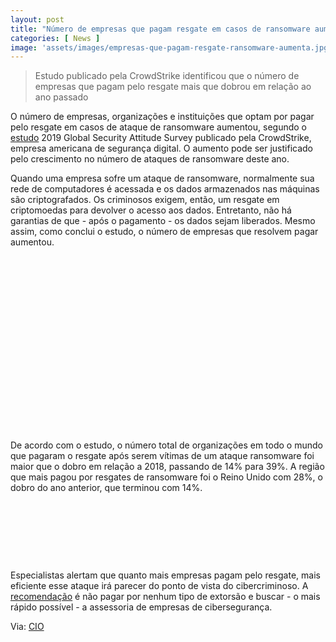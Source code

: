 ```yaml
---
layout: post
title: "Número de empresas que pagam resgate em casos de ransomware aumenta, conclui estudo"
categories: [ News ]
image: 'assets/images/empresas-que-pagam-resgate-ransomware-aumenta.jpg'
---
```


> Estudo publicado pela CrowdStrike identificou que o número de empresas que pagam pelo resgate mais que dobrou em relação ao ano passado

O número de empresas, organizações e instituições que optam por pagar pelo resgate em casos de ataque de ransomware aumentou, segundo o [estudo](https://www.crowdstrike.com/resources/reports/global-security-attitude-survey-2019) 2019 Global Security Attitude Survey publicado pela CrowdStrike, empresa americana de segurança digital. O aumento pode ser justificado pelo crescimento no número de ataques de ransomware deste ano.

<!-- RETANGULO LARGO 2 -->
<script async src="//pagead2.googlesyndication.com/pagead/js/adsbygoogle.js"></script>
<ins class="adsbygoogle"
style="display:block; text-align:center;"
data-ad-layout="in-article"
data-ad-format="fluid"
data-ad-client="ca-pub-2838251107855362"
data-ad-slot="8549252987"></ins>
<script>
(adsbygoogle = window.adsbygoogle || []).push({});
</script>

Quando uma empresa sofre um ataque de ransomware, normalmente sua rede de computadores é acessada e os dados armazenados nas máquinas são criptografados. Os criminosos exigem, então, um resgate em criptomoedas para devolver o acesso aos dados. Entretanto, não há garantias de que - após o pagamento - os dados sejam liberados. Mesmo assim, como conclui o estudo, o número de empresas que resolvem pagar aumentou.

<!-- QUADRADO -->
<script async src="//pagead2.googlesyndication.com/pagead/js/adsbygoogle.js"></script>
<ins class="adsbygoogle"
style="display:inline-block;width:336px;height:280px"
data-ad-client="ca-pub-2838251107855362"
data-ad-slot="5351066970"></ins>
<script>
(adsbygoogle = window.adsbygoogle || []).push({});
</script>

De acordo com o estudo, o número total de organizações em todo o mundo que pagaram o resgate após serem vítimas de um ataque ransomware foi maior que o dobro em relação a 2018, passando de 14% para 39%. A região que mais pagou por resgates de ransomware foi o Reino Unido com 28%, o dobro do ano anterior, que terminou com 14%.

<!-- MINI ANÚNCIO -->
<script async src="//pagead2.googlesyndication.com/pagead/js/adsbygoogle.js"></script>
<!-- Games Root -->
<ins class="adsbygoogle"
style="display:inline-block;width:730px;height:95px"
data-ad-client="ca-pub-2838251107855362"
data-ad-slot="5351066970"></ins>
<script>
(adsbygoogle = window.adsbygoogle || []).push({});
</script>

Especialistas alertam que quanto mais empresas pagam pelo resgate, mais eficiente esse ataque irá parecer do ponto de vista do cibercriminoso. A [recomendação](https://computerworld.com.br/2019/03/11/3-dicas-para-evitar-ransomware-o-malware-sequestrador) é não pagar por nenhum tipo de extorsão e buscar - o mais rápido possível - a assessoria de empresas de cibersegurança.

<!-- RETANGULO LARGO -->
<script async src="https://pagead2.googlesyndication.com/pagead/js/adsbygoogle.js"></script>
<!-- Informat -->
<ins class="adsbygoogle"
style="display:block"
data-ad-client="ca-pub-2838251107855362"
data-ad-slot="2327980059"
data-ad-format="auto"
data-full-width-responsive="true"></ins>
<script>
(adsbygoogle = window.adsbygoogle || []).push({});
</script>

Via: [CIO](https://cio.com.br/numero-de-empresas-que-pagam-resgate-em-casos-de-ransomware-aumenta-conclui-estudo/)
